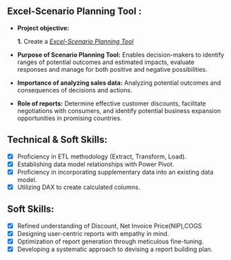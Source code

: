 ## Excel-Scenario Planning Tool :


- **Project objective:** 

    **1.** Create a _[Excel-Scenario Planning Tool](https://github.com/KirandeepMarala/Excel-Sales_Analysis/blob/main/Customer%20Performance%20Report.pdf)_ 


- **Purpose of Scenario Planning Tool:** Enables decision-makers to identify ranges of potential outcomes and estimated impacts, evaluate responses and manage for both positive and negative possibilities.

- **Importance of analyzing sales data:** Analyzing potential outcomes and consequences of decisions and actions.

- **Role of reports:** Determine effective customer discounts, facilitate negotiations with consumers, and identify potential business expansion opportunities in promising countries.

## Technical & Soft Skills:
- [x]	Proficiency in ETL methodology (Extract, Transform, Load).
- [x]	Establishing data model relationships with Power Pivot.
- [x]	Proficiency in incorporating supplementary data into an existing data model.
- [x]	Utilizing DAX to create calculated columns.

## Soft Skills:
- [x]	Refined understanding of Discount, Net Invoice Price(NIP),COGS
- [x]	Designing user-centric reports with empathy in mind.
- [x]	Optimization of report generation through meticulous fine-tuning.
- [x]	Developing a systematic approach to devising a report building plan.
